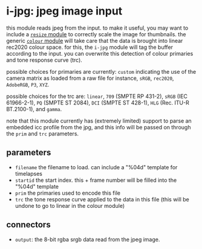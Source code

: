 # i-jpg: jpeg image input

this module reads jpeg from the input. to make it useful, you may want to
include a [`resize` module](../resize/readme.md) to correctly scale the image
for thumbnails. the generic [`colour` module](../colour/readme.md) will take
care that the data is brought into linear rec2020 colour space. for this, the
`i-jpg` module will tag the buffer according to the input. you can overwrite
this detection of colour primaries and tone response curve (trc).

possible choices for primaries are currently: `custom` indicating the use of
the camera matrix as loaded from a raw file for instance, `sRGB`, `rec2020`,
`AdobeRGB`, `P3`, `XYZ`.

possible choices for the trc are: `linear`, `709` (SMPTE RP 431-2),
`sRGB` (IEC 61966-2-1), `PQ` (SMPTE ST 2084), `DCI` (SMPTE ST 428-1),
`HLG` (Rec. ITU-R BT.2100-1), and `gamma`.

note that this module currently has (extremely limited) support to parse
an embedded icc profile from the jpg, and this info will be passed on
through the `prim` and `trc` parameters.


## parameters

* `filename` the filename to load. can include a "%04d" template for timelapses
* `startid` the start index. this + frame number will be filled into the "%04d" template
* `prim` the primaries used to encode this file
* `trc` the tone response curve applied to the data in this file (this will be undone to go to linear in the colour module)

## connectors

* `output`: the 8-bit rgba srgb data read from the jpeg image.
